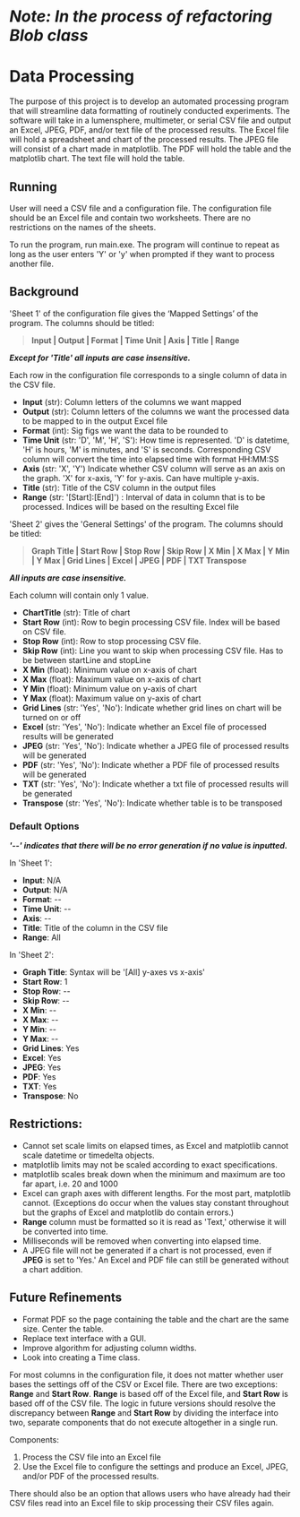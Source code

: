 # **_Note: In the process of refactoring Blob class_**

# Data Processing
The purpose of this project is to develop an automated processing program that will streamline data formatting of routinely conducted experiments. The software will take in a lumensphere, multimeter, or serial CSV file and output an Excel, JPEG, PDF, and/or text file of the processed results. The Excel file will hold a spreadsheet and chart of the processed results. The JPEG file will consist of a chart made in matplotlib. The PDF will hold the table and the matplotlib chart. The text file will hold the table. 

## Running 
User will need a CSV file and a configuration file. The configuration file should be an Excel file and contain two worksheets. There are no restrictions on the names of the sheets. 

To run the program, run main.exe. The program will continue to repeat as long as the user enters 'Y' or 'y' when prompted if they want to process another file.  

## Background
'Sheet 1' of the configuration file gives the ‘Mapped Settings’ of the program. The columns should be titled: 
> **Input | Output | Format | Time Unit | Axis | Title | Range**

**_Except for 'Title' all inputs are case insensitive._**

Each row in the configuration file corresponds to a single column of data in the CSV file. 
- **Input** (str): Column letters of the columns we want mapped
- **Output** (str): Column letters of the columns we want the processed data to be mapped to in the output Excel file 
- **Format** (int): Sig figs we want the data to be rounded to
- **Time Unit** (str: 'D', 'M', 'H', 'S'): How time is represented. 'D' is datetime, 'H' is hours, 'M' is minutes, and 'S' is seconds. Corresponding CSV column will convert the time into elapsed time with format HH:MM:SS   
- **Axis** (str: 'X', 'Y') Indicate whether CSV column will serve as an axis on the graph. 'X' for x-axis, 'Y' for y-axis. Can have multiple y-axis. 
- **Title** (str): Title of the CSV column in the output files 
- **Range** (str: '\[Start]:\[End]') : Interval of data in column that is to be processed. Indices will be based on the resulting Excel file 

'Sheet 2' gives the 'General Settings' of the program. The columns should be titled: 
> **Graph Title | Start Row | Stop Row | Skip Row | X Min | X Max | Y Min | Y Max | Grid Lines | Excel | JPEG | PDF | TXT 
 Transpose** 

**_All inputs are case insensitive._**

Each column will contain only 1 value. 

- **ChartTitle** (str): Title of chart
- **Start Row** (int): Row to begin processing CSV file. Index will be based on CSV file.  
- **Stop Row** (int): Row to stop processing CSV file. 
- **Skip Row** (int): Line you want to skip when processing CSV file. Has to be between startLine and stopLine
- **X Min** (float): Minimum value on x-axis of chart
- **X Max** (float): Maximum value on x-axis of chart
- **Y Min** (float): Minimum value on y-axis of chart
- **Y Max** (float): Maximum value on y-axis of chart 
- **Grid Lines** (str: 'Yes', 'No'): Indicate whether grid lines on chart will be turned on or off
- **Excel** (str: 'Yes', 'No'): Indicate whether an Excel file of processed results will be generated
- **JPEG** (str: 'Yes', 'No'): Indicate whether a JPEG file of processed results will be generated
- **PDF** (str: 'Yes', 'No'): Indicate whether a PDF file of processed results will be generated 
- **TXT** (str: 'Yes', 'No'): Indicate whether a txt file of processed results will be generated
- **Transpose** (str: 'Yes', 'No'): Indicate whether table is to be transposed 


### Default Options

**_'--' indicates that there will be no error generation if no value is inputted._**

In 'Sheet 1': 
- **Input**: N/A
- **Output**: N/A
- **Format**: --
- **Time Unit**: --
- **Axis**: --
- **Title**: Title of the column in the CSV file 
- **Range**: All 

In 'Sheet 2': 
- **Graph Title**: Syntax will be '\[All] y-axes vs x-axis'
- **Start Row**: 1
- **Stop Row**: --
- **Skip Row**: --
- **X Min**: --
- **X Max**: --
- **Y Min**: --
- **Y Max**: --
- **Grid Lines**: Yes
- **Excel**: Yes
- **JPEG**: Yes
- **PDF**: Yes
- **TXT**: Yes
- **Transpose**: No

## Restrictions: 
- Cannot set scale limits on elapsed times, as Excel and matplotlib cannot scale datetime or timedelta objects. 
- matplotlib limits may not be scaled according to exact specifications. 
- matplotlib scales break down when the minimum and maximum are too far apart, i.e. 20 and 1000 
- Excel can graph axes with different lengths. For the most part, matplotlib cannot. (Exceptions do occur when the values stay constant throughout but the graphs of Excel and matplotlib do contain errors.) 
- **Range** column must be formatted so it is read as 'Text,' otherwise it will be converted into time. 
- Milliseconds will be removed when converting into elapsed time. 
- A JPEG file will not be generated if a chart is not processed, even if **JPEG** is set to 'Yes.' An Excel and PDF file can still be generated without a chart addition. 

## Future Refinements
- Format PDF so the page containing the table and the chart are the same size. Center the table. 
- Replace text interface with a GUI. 
- Improve algorithm for adjusting column widths. 
- Look into creating a Time class.

For most columns in the configuration file, it does not matter whether user bases the settings off of the CSV or Excel file. There are two exceptions: **Range** and **Start Row**. **Range** is based off of the Excel file, and **Start Row** is based off of the CSV file. The logic in future versions should resolve the discrepancy between **Range** and **Start Row** by dividing the interface into two, separate components that do not execute altogether in a single run.  

Components: 
1. Process the CSV file into an Excel file
2. Use the Excel file to configure the settings and produce an Excel, JPEG, and/or PDF of the processed results. 

There should also be an option that allows users who have already had their CSV files read into an Excel file to skip processing their CSV files again. 
